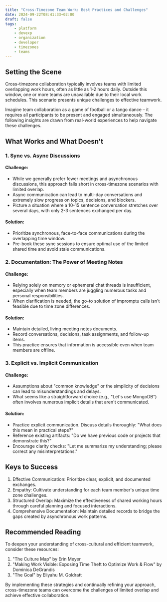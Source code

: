 ```yaml
---
title: "Cross-Timezone Team Work: Best Practices and Challenges"
date: 2024-09-22T08:41:33+02:00
draft: false
tags:
    - platform
    - devexp
    - organization
    - developer
    - timezones
    - teams
---
```


## Setting the Scene

Cross-timezone collaboration typically involves teams with limited overlapping work hours, often as little as 1-2 hours daily. Outside this window, one or more teams are unavailable due to their local work schedules. This scenario presents unique challenges to effective teamwork.

Imagine team collaboration as a game of football or a tango dance – it requires all participants to be present and engaged simultaneously. The following insights are drawn from real-world experiences to help navigate these challenges.

## What Works and What Doesn't

### 1\. Sync vs. Async Discussions

#### Challenge:

* While we generally prefer fewer meetings and asynchronous discussions, this approach falls short in cross-timezone scenarios with limited overlap.  
* Async communication can lead to multi-day conversations and extremely slow progress on topics, decisions, and blockers.  
* Picture a situation where a 10-15 sentence conversation stretches over several days, with only 2-3 sentences exchanged per day.

#### Solution:

* Prioritize synchronous, face-to-face communications during the overlapping time window.  
* Pre-book these sync sessions to ensure optimal use of the limited shared time and avoid stale communications.

### 2\. Documentation: The Power of Meeting Notes

#### Challenge:

* Relying solely on memory or ephemeral chat threads is insufficient, especially when team members are juggling numerous tasks and personal responsibilities.  
* When clarification is needed, the go-to solution of impromptu calls isn't feasible due to time zone differences.

#### Solution:

* Maintain detailed, living meeting notes documents.  
* Record conversations, decisions, task assignments, and follow-up items.  
* This practice ensures that information is accessible even when team members are offline.

### 3\. Explicit vs. Implicit Communication

#### Challenge:

* Assumptions about "common knowledge" or the simplicity of decisions can lead to misunderstandings and delays.  
* What seems like a straightforward choice (e.g., "Let's use MongoDB") often involves numerous implicit details that aren't communicated.

#### Solution:

* Practice explicit communication. Discuss details thoroughly: "What does this mean in practical steps?"  
* Reference existing artifacts: "Do we have previous code or projects that demonstrate this?"  
* Encourage clarity checks: "Let me summarize my understanding; please correct any misinterpretations."

## Keys to Success

1. Effective Communication: Prioritize clear, explicit, and documented exchanges.  
2. Empathy: Cultivate understanding for each team member's unique time zone challenges.  
3. Structured Overlap: Maximize the effectiveness of shared working hours through careful planning and focused interactions.  
4. Comprehensive Documentation: Maintain detailed records to bridge the gaps created by asynchronous work patterns.

## Recommended Reading

To deepen your understanding of cross-cultural and efficient teamwork, consider these resources:

1. "The Culture Map" by Erin Meyer  
2. "Making Work Visible: Exposing Time Theft to Optimize Work & Flow" by Dominica DeGrandis  
3. "The Goal" by Eliyahu M. Goldratt

By implementing these strategies and continually refining your approach, cross-timezone teams can overcome the challenges of limited overlap and achieve effective collaboration.
